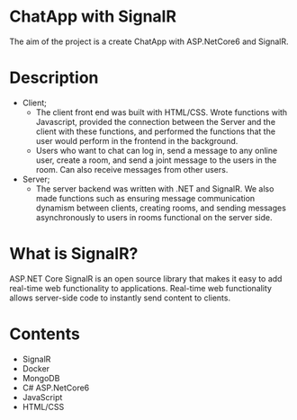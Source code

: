 # ChatApp with SignalR
The aim of the project is a create ChatApp with ASP.NetCore6 and SignalR. 
# Description
* Client;    
  * The client front end was built with HTML/CSS. Wrote functions with Javascript, provided the connection between the Server and the client with these functions, and performed the functions that the user would perform in the frontend in the background. 
  * Users who want to chat can log in, send a message to any online user, create a room, and send a joint message to the users in the room. Can also receive messages from other users.        
* Server;
  * The server backend was written with .NET and SignalR. We also made functions such as ensuring message communication dynamism between clients, creating rooms, and sending messages asynchronously to users in rooms functional on the server side.

                
# What is SignalR? 
ASP.NET Core SignalR is an open source library that makes it easy to add real-time web functionality to applications. Real-time web functionality allows server-side code to instantly send content to clients.
# Contents
- SignalR
- Docker
- MongoDB
- C# ASP.NetCore6
- JavaScript
- HTML/CSS

